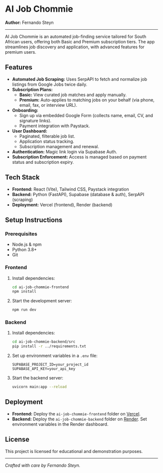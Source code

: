 # AI Job Chommie

**Author:** Fernando Steyn

---

AI Job Chommie is an automated job-finding service tailored for South African users, offering both Basic and Premium subscription tiers. The app streamlines job discovery and application, with advanced features for premium users.

## Features

- **Automated Job Scraping:** Uses SerpAPI to fetch and normalize job listings from Google Jobs twice daily.
- **Subscription Plans:**
  - **Basic:** View curated job matches and apply manually.
  - **Premium:** Auto-applies to matching jobs on your behalf (via phone, email, fax, or interview URL).
- **Onboarding:**
  - Sign up via embedded Google Form (collects name, email, CV, and signature links).
  - Payment integration with Paystack.
- **User Dashboard:**
  - Paginated, filterable job list.
  - Application status tracking.
  - Subscription management and renewal.
- **Authentication:** Magic link login via Supabase Auth.
- **Subscription Enforcement:** Access is managed based on payment status and subscription expiry.

## Tech Stack

- **Frontend:** React (Vite), Tailwind CSS, Paystack integration
- **Backend:** Python (FastAPI), Supabase (database & auth), SerpAPI (scraping)
- **Deployment:** Vercel (frontend), Render (backend)

## Setup Instructions

### Prerequisites
- Node.js & npm
- Python 3.8+
- Git

### Frontend
1. Install dependencies:
   ```sh
   cd ai-job-chommie-frontend
   npm install
   ```
2. Start the development server:
   ```sh
   npm run dev
   ```

### Backend
1. Install dependencies:
   ```sh
   cd ai-job-chommie-backend/src
   pip install -r ../requirements.txt
   ```
2. Set up environment variables in a `.env` file:
   ```env
   SUPABASE_PROJECT_ID=your_project_id
   SUPABASE_API_KEY=your_api_key
   ```
3. Start the backend server:
   ```sh
   uvicorn main:app --reload
   ```

## Deployment
- **Frontend:** Deploy the `ai-job-chommie-frontend` folder on [Vercel](https://vercel.com/).
- **Backend:** Deploy the `ai-job-chommie-backend` folder on [Render](https://render.com/). Set environment variables in the Render dashboard.

## License

This project is licensed for educational and demonstration purposes.

---

*Crafted with care by Fernando Steyn.* 